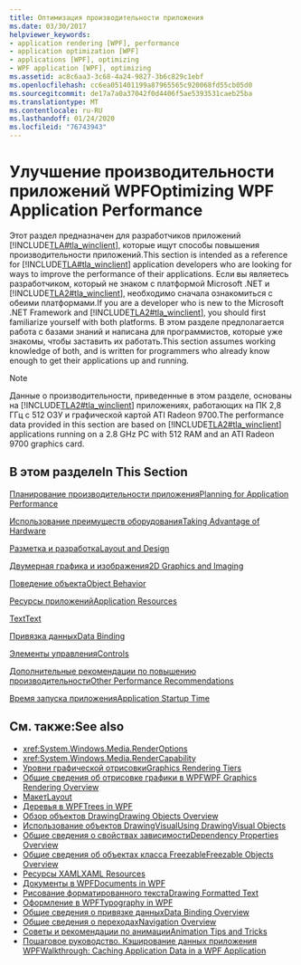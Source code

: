 ```yaml
---
title: Оптимизация производительности приложения
ms.date: 03/30/2017
helpviewer_keywords:
- application rendering [WPF], performance
- application optimization [WPF]
- applications [WPF], optimizing
- WPF application [WPF], optimizing
ms.assetid: ac8c6aa3-3c68-4a24-9827-3b6c829c1ebf
ms.openlocfilehash: cc6ea051401199a87965565c920068fd55cb05d0
ms.sourcegitcommit: de17a7a0a37042f0d4406f5ae5393531caeb25ba
ms.translationtype: MT
ms.contentlocale: ru-RU
ms.lasthandoff: 01/24/2020
ms.locfileid: "76743943"
---
```

# <a name="optimizing-wpf-application-performance"></a><span data-ttu-id="7fa1a-102">Улучшение производительности приложений WPF</span><span class="sxs-lookup"><span data-stu-id="7fa1a-102">Optimizing WPF Application Performance</span></span>
<span data-ttu-id="7fa1a-103">Этот раздел предназначен для разработчиков приложений [!INCLUDE[TLA#tla_winclient](../../../../includes/tlasharptla-winclient-md.md)], которые ищут способы повышения производительности приложений.</span><span class="sxs-lookup"><span data-stu-id="7fa1a-103">This section is intended as a reference for [!INCLUDE[TLA#tla_winclient](../../../../includes/tlasharptla-winclient-md.md)] application developers who are looking for ways to improve the performance of their applications.</span></span> <span data-ttu-id="7fa1a-104">Если вы являетесь разработчиком, который не знаком с платформой Microsoft .NET и [!INCLUDE[TLA2#tla_winclient](../../../../includes/tla2sharptla-winclient-md.md)], необходимо сначала ознакомиться с обеими платформами.</span><span class="sxs-lookup"><span data-stu-id="7fa1a-104">If you are a developer who is new to the Microsoft .NET Framework and [!INCLUDE[TLA2#tla_winclient](../../../../includes/tla2sharptla-winclient-md.md)], you should first familiarize yourself with both platforms.</span></span> <span data-ttu-id="7fa1a-105">В этом разделе предполагается работа с базами знаний и написана для программистов, которые уже знакомы, чтобы заставить их работать.</span><span class="sxs-lookup"><span data-stu-id="7fa1a-105">This section assumes working knowledge of both, and is written for programmers who already know enough to get their applications up and running.</span></span>  
  
> [!NOTE]
> <span data-ttu-id="7fa1a-106">Данные о производительности, приведенные в этом разделе, основаны на [!INCLUDE[TLA2#tla_winclient](../../../../includes/tla2sharptla-winclient-md.md)] приложениях, работающих на ПК 2,8 ГГц с 512 ОЗУ и графической картой ATI Radeon 9700.</span><span class="sxs-lookup"><span data-stu-id="7fa1a-106">The performance data provided in this section are based on [!INCLUDE[TLA2#tla_winclient](../../../../includes/tla2sharptla-winclient-md.md)] applications running on a 2.8 GHz PC with 512 RAM and an ATI Radeon 9700 graphics card.</span></span>  
  
## <a name="in-this-section"></a><span data-ttu-id="7fa1a-107">В этом разделе</span><span class="sxs-lookup"><span data-stu-id="7fa1a-107">In This Section</span></span>  
 [<span data-ttu-id="7fa1a-108">Планирование производительности приложения</span><span class="sxs-lookup"><span data-stu-id="7fa1a-108">Planning for Application Performance</span></span>](planning-for-application-performance.md)  
  
 [<span data-ttu-id="7fa1a-109">Использование преимуществ оборудования</span><span class="sxs-lookup"><span data-stu-id="7fa1a-109">Taking Advantage of Hardware</span></span>](optimizing-performance-taking-advantage-of-hardware.md)  
  
 [<span data-ttu-id="7fa1a-110">Разметка и разработка</span><span class="sxs-lookup"><span data-stu-id="7fa1a-110">Layout and Design</span></span>](optimizing-performance-layout-and-design.md)  
  
 [<span data-ttu-id="7fa1a-111">Двумерная графика и изображения</span><span class="sxs-lookup"><span data-stu-id="7fa1a-111">2D Graphics and Imaging</span></span>](optimizing-performance-2d-graphics-and-imaging.md)  
  
 [<span data-ttu-id="7fa1a-112">Поведение объекта</span><span class="sxs-lookup"><span data-stu-id="7fa1a-112">Object Behavior</span></span>](optimizing-performance-object-behavior.md)  
  
 [<span data-ttu-id="7fa1a-113">Ресурсы приложений</span><span class="sxs-lookup"><span data-stu-id="7fa1a-113">Application Resources</span></span>](optimizing-performance-application-resources.md)  
  
 [<span data-ttu-id="7fa1a-114">Text</span><span class="sxs-lookup"><span data-stu-id="7fa1a-114">Text</span></span>](optimizing-performance-text.md)  
  
 [<span data-ttu-id="7fa1a-115">Привязка данных</span><span class="sxs-lookup"><span data-stu-id="7fa1a-115">Data Binding</span></span>](optimizing-performance-data-binding.md)  
  
 [<span data-ttu-id="7fa1a-116">Элементы управления</span><span class="sxs-lookup"><span data-stu-id="7fa1a-116">Controls</span></span>](optimizing-performance-controls.md)  
  
 [<span data-ttu-id="7fa1a-117">Дополнительные рекомендации по повышению производительности</span><span class="sxs-lookup"><span data-stu-id="7fa1a-117">Other Performance Recommendations</span></span>](optimizing-performance-other-recommendations.md)  
  
 [<span data-ttu-id="7fa1a-118">Время запуска приложения</span><span class="sxs-lookup"><span data-stu-id="7fa1a-118">Application Startup Time</span></span>](application-startup-time.md)  
  
## <a name="see-also"></a><span data-ttu-id="7fa1a-119">См. также:</span><span class="sxs-lookup"><span data-stu-id="7fa1a-119">See also</span></span>

- <xref:System.Windows.Media.RenderOptions>
- <xref:System.Windows.Media.RenderCapability>
- [<span data-ttu-id="7fa1a-120">Уровни графической отрисовки</span><span class="sxs-lookup"><span data-stu-id="7fa1a-120">Graphics Rendering Tiers</span></span>](graphics-rendering-tiers.md)
- [<span data-ttu-id="7fa1a-121">Общие сведения об отрисовке графики в WPF</span><span class="sxs-lookup"><span data-stu-id="7fa1a-121">WPF Graphics Rendering Overview</span></span>](../graphics-multimedia/wpf-graphics-rendering-overview.md)
- [<span data-ttu-id="7fa1a-122">Макет</span><span class="sxs-lookup"><span data-stu-id="7fa1a-122">Layout</span></span>](layout.md)
- [<span data-ttu-id="7fa1a-123">Деревья в WPF</span><span class="sxs-lookup"><span data-stu-id="7fa1a-123">Trees in WPF</span></span>](trees-in-wpf.md)
- [<span data-ttu-id="7fa1a-124">Обзор объектов Drawing</span><span class="sxs-lookup"><span data-stu-id="7fa1a-124">Drawing Objects Overview</span></span>](../graphics-multimedia/drawing-objects-overview.md)
- [<span data-ttu-id="7fa1a-125">Использование объектов DrawingVisual</span><span class="sxs-lookup"><span data-stu-id="7fa1a-125">Using DrawingVisual Objects</span></span>](../graphics-multimedia/using-drawingvisual-objects.md)
- [<span data-ttu-id="7fa1a-126">Общие сведения о свойствах зависимости</span><span class="sxs-lookup"><span data-stu-id="7fa1a-126">Dependency Properties Overview</span></span>](dependency-properties-overview.md)
- [<span data-ttu-id="7fa1a-127">Общие сведения об объектах класса Freezable</span><span class="sxs-lookup"><span data-stu-id="7fa1a-127">Freezable Objects Overview</span></span>](freezable-objects-overview.md)
- [<span data-ttu-id="7fa1a-128">Ресурсы XAML</span><span class="sxs-lookup"><span data-stu-id="7fa1a-128">XAML Resources</span></span>](xaml-resources.md)
- [<span data-ttu-id="7fa1a-129">Документы в WPF</span><span class="sxs-lookup"><span data-stu-id="7fa1a-129">Documents in WPF</span></span>](documents-in-wpf.md)
- [<span data-ttu-id="7fa1a-130">Рисование форматированного текста</span><span class="sxs-lookup"><span data-stu-id="7fa1a-130">Drawing Formatted Text</span></span>](drawing-formatted-text.md)
- [<span data-ttu-id="7fa1a-131">Оформление в WPF</span><span class="sxs-lookup"><span data-stu-id="7fa1a-131">Typography in WPF</span></span>](typography-in-wpf.md)
- [<span data-ttu-id="7fa1a-132">Общие сведения о привязке данных</span><span class="sxs-lookup"><span data-stu-id="7fa1a-132">Data Binding Overview</span></span>](../../../desktop-wpf/data/data-binding-overview.md)
- [<span data-ttu-id="7fa1a-133">Общие сведения о переходах</span><span class="sxs-lookup"><span data-stu-id="7fa1a-133">Navigation Overview</span></span>](../app-development/navigation-overview.md)
- [<span data-ttu-id="7fa1a-134">Советы и рекомендации по анимации</span><span class="sxs-lookup"><span data-stu-id="7fa1a-134">Animation Tips and Tricks</span></span>](../graphics-multimedia/animation-tips-and-tricks.md)
- [<span data-ttu-id="7fa1a-135">Пошаговое руководство. Кэширование данных приложения WPF</span><span class="sxs-lookup"><span data-stu-id="7fa1a-135">Walkthrough: Caching Application Data in a WPF Application</span></span>](walkthrough-caching-application-data-in-a-wpf-application.md)
